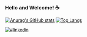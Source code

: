 ### Hello and Welcome! ☕

[![Anurag's GitHub stats](https://github-readme-stats.vercel.app/api?username=herick-develop&show_icons=true&theme=radical&rank_icon=github)](https://github.com/herick-develop?tab=repositories)
[![Top Langs](https://github-readme-stats.vercel.app/api/top-langs/?username=herick-develop&layout=compact&theme=radical)](https://github.com/herick-develop?tab=repositories)

[![#linkedin](https://img.shields.io/badge/LinkedIn-0077B5?style=for-the-badge&logo=linkedin&logoColor=white)](https://www.linkedin.com/in/herick-lucas/)
